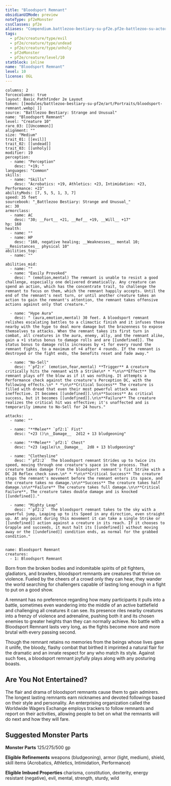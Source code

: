 ```yaml
---
title: "Bloodsport Remnant"
obsidianUIMode: preview
noteType: pf2eMonster
cssClasses: pf2e
aliases: "Compendium.battlezoo-bestiary-su-pf2e.pf2e-battlezoo-su-actors.Actor.u9SEyr2oYewcjXw9" 
tags:
  - pf2e/creature/type/evil
  - pf2e/creature/type/undead
  - pf2e/creature/type/unholy
  - pf2eMonster
  - pf2e/creature/level/10
statblock: inline
name: "Bloodsport Remnant"
level: 10
license: OGL
---
```


```statblock
columns: 2
forcecolumns: true
layout: Basic Pathfinder 2e Layout
token: [[modules/battlezoo-bestiary-su-pf2e/art/Portraits/bloodsport-remnant.webp| ]]
source: "Battlezoo Bestiary: Strange and Unusual"
name: "Bloodsport Remnant"
level: "Creature 10"
rare_03: [[Uncommon]]
alignment: ""
size: "Medium"
trait_01: [[evil]]
trait_02: [[undead]]
trait_03: [[unholy]]
modifier: 19
perception:
  - name: "Perception"
    desc: "+19; "
languages: "Common"
skills:
  - name: "Skills"
    desc: "Acrobatics: +19, Athletics: +23, Intimidation: +23, Performance: +23"
abilityMods: [7, 5, 5, 1, 3, 7]
speed: 35 feet
sourcebook: "_Battlezoo Bestiary: Strange and Unusual_"
ac: 30
armorclass:
  - name: AC
    desc: "30; __Fort__ +21, __Ref__ +19, __Will__ +17"
hp: 160
health:
  - name: ""
  - name: HP
    desc: "160, negative healing; __Weaknesses__ mental 10; __Resistances__ physical 10"
abilities_top:
  - name: ""

abilities_mid:
  - name: ""
  - name: "Easily Provoked"
    desc: " (emotion,mental) The remnant is unable to resist a good challenge, especially one delivered dramatically. Any creature can spend an action, which has the concentrate trait, to challenge the remnant to focus on them, which the remnant happily accepts. Until the end of the remnant's next turn, or until another creature takes an action to gain the remnant's attention, the remnant takes offensive actions against only that creature."

  - name: "Hype Aura"
    desc: " (aura,emotion,mental) 30 feet. A bloodsport remnant relishes escalating battles to a climactic finish and it infuses those nearby with the hype to deal more damage but the brazenness to expose themselves to attacks. When the remnant takes its first turn in combat, all creatures in the aura, enemy, ally, and the remnant alike, gain a +1 status bonus to damage rolls and are [[undefined]]. The status bonus to damage rolls increases by +1 for every round the remnant fights, to a maximum of +4 after 4 rounds. If the remnant is destroyed or the fight ends, the benefits reset and fade away."

  - name: "No-Sell"
    desc: "`pf2:r` (emotion,fear,mental) **Trigger** A creature critically hits the remnant with a Strike\n* * *\n\n**Effect** The remnant plays off the blow as if it was nothing. It attempts a Performance check against the creature's Perception DC, with the following effects.\n* * *\n\n**Critical Success** The creature is filled with dread that even their most powerful attack was ineffective. It becomes [[undefined]].\n\n**Success** As critical success, but it becomes [[undefined]].\n\n**Failure** The creature realizes the critical hit was effective; it's unaffected and is temporarily immune to No-Sell for 24 hours."

attacks:
  - name: ""

  - name: "**Melee** `pf2:1` Fist"
    desc: "+23 ()\n__Damage__  2d12 + 13 bludgeoning"

  - name: "**Melee** `pf2:1` Chest"
    desc: "+23 (agile)\n__Damage__  2d8 + 13 bludgeoning"

  - name: "Clothesline"
    desc: "`pf2:2`  The bloodsport remnant Strides up to twice its speed, moving through one creature's space in the process. That creature takes damage from the bloodsport remnant's fist Strike with a DC 28 Reflex check save.\n* * *\n\n**Critical Success** The creature stops the remnant's movement before the remnant enters its space, and the creature takes no damage.\n\n**Success** The creature takes half damage.\n\n**Failure** The creature takes full damage.\n\n**Critical Failure**, The creature takes double damage and is knocked [[undefined]]."

  - name: "Mighty Leap"
    desc: "`pf2:2`  The bloodsport remnant takes to the sky with a powerful jump, Leaping up to its Speed in any direction, even straight up. At any point during this movement it can take a single Strike or [[undefined]] action against a creature in its reach. If it chooses to Grapple and succeeds, it must halt its [[undefined]] without moving away or the [[undefined]] condition ends, as normal for the grabbed condition."
 
```

```encounter-table
name: Bloodsport Remnant
creatures:
  - 1: Bloodsport Remnant
```



Born from the broken bodies and indomitable spirits of pit fighters, gladiators, and brawlers, bloodsport remnants are creatures that thrive on violence. Fueled by the cheers of a crowd only they can hear, they wander the world searching for challengers capable of lasting long enough in a fight to put on a good show.

A remnant has no preference regarding how many participants it pulls into a battle, sometimes even wandering into the middle of an active battlefield and challenging all creatures it can see. Its presence riles nearby creatures into a frenzy of violence and adrenaline, pushing both it and its chosen enemies to greater heights than they can normally achieve. No battle with a Bloodsport Remnant lasts very long, as the fights become more and more brutal with every passing second.

Though the remnant retains no memories from the beings whose lives gave it unlife, the bloody, flashy combat that birthed it imprinted a natural flair for the dramatic and an innate respect for any who match its style. Against such foes, a bloodsport remnant joyfully plays along with any posturing boasts.

## Are You Not Entertained?

The flair and drama of bloodsport remnants cause them to gain admirers. The longest lasting remnants earn nicknames and devoted followings based on their style and personality. An enterprising organization called the Worldwide Wagers Exchange employs trackers to follow remnants and report on their activities, allowing people to bet on what the remnants will do next and how they will fare.

## Suggested Monster Parts

**Monster Parts** 125/275/500 gp

**Eligible Refinements** weapons (bludgeoning), armor (light, medium), shield, skill items (Acrobatics, Athletics, Intimidation, Performance)

**Eligible Imbued Properties** charisma, constitution, dexterity, energy resistant (negative), evil, mental, strength, sturdy, wild
